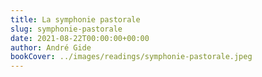 ```yaml
---
title: La symphonie pastorale
slug: symphonie-pastorale
date: 2021-08-22T00:00:00+00:00
author: André Gide
bookCover: ../images/readings/symphonie-pastorale.jpeg
---
```

